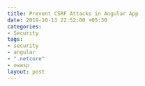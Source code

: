 ```yaml
---
title: Prevent CSRF Attacks in Angular App
date: 2019-10-13 22:52:00 +05:30
categories:
- Security
tags:
- security
- angular
- ".netcore"
- owasp
layout: post
---
```


